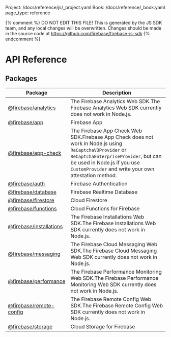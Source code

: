 Project: /docs/reference/js/_project.yaml
Book: /docs/reference/_book.yaml
page_type: reference

{% comment %}
DO NOT EDIT THIS FILE!
This is generated by the JS SDK team, and any local changes will be
overwritten. Changes should be made in the source code at
https://github.com/firebase/firebase-js-sdk
{% endcomment %}

# API Reference

## Packages

|  Package | Description |
|  --- | --- |
|  [@firebase/analytics](./analytics.md#analytics_package) | The Firebase Analytics Web SDK.<!-- -->The Firebase Analytics Web SDK currently does not work in Node.js. |
|  [@firebase/app](./app.md#app_package) | Firebase App |
|  [@firebase/app-check](./app-check.md#app-check_package) | The Firebase App Check Web SDK.<!-- -->Firebase App Check does not work in Node.js using <code>ReCaptchaV3Provider</code> or <code>ReCaptchaEnterpriseProvider</code>, but can be used in Node.js if you use <code>CustomProvider</code> and write your own attestation method. |
|  [@firebase/auth](./auth.md#auth_package) | Firebase Authentication |
|  [@firebase/database](./database.md#database_package) | Firebase Realtime Database |
|  [@firebase/firestore](./firestore.md#firestore_package) | Cloud Firestore |
|  [@firebase/functions](./functions.md#functions_package) | Cloud Functions for Firebase |
|  [@firebase/installations](./installations.md#installations_package) | The Firebase Installations Web SDK.<!-- -->The Firebase Installations Web SDK currently does not work in Node.js. |
|  [@firebase/messaging](./messaging.md#messaging_package) | The Firebase Cloud Messaging Web SDK.<!-- -->The Firebase Cloud Messaging Web SDK currently does not work in Node.js. |
|  [@firebase/performance](./performance.md#performance_package) | The Firebase Performance Monitoring Web SDK.<!-- -->The Firebase Performance Monitoring Web SDK currently does not work in Node.js. |
|  [@firebase/remote-config](./remote-config.md#remote-config_package) | The Firebase Remote Config Web SDK.<!-- -->The Firebase Remote Config Web SDK currently does not work in Node.js. |
|  [@firebase/storage](./storage.md#storage_package) | Cloud Storage for Firebase |

